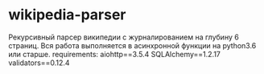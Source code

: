 # wikipedia-parser
Рекурсивный парсер википедии с журналированием на глубину 6 страниц. 
Вся работа выполняется в асинхронной функции на python3.6 или старше.
requirements:
aiohttp==3.5.4
SQLAlchemy==1.2.17
validators==0.12.4
